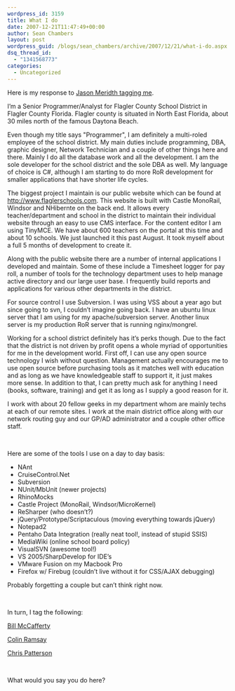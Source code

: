 ```yaml
---
wordpress_id: 3159
title: What I do
date: 2007-12-21T11:47:49+00:00
author: Sean Chambers
layout: post
wordpress_guid: /blogs/sean_chambers/archive/2007/12/21/what-i-do.aspx
dsq_thread_id:
  - "1341568773"
categories:
  - Uncategorized
---
```

Here is my response to <a href="http://lostechies.com/blogs/jason_meridth/archive/2007/12/20/what-i-do.aspx" target="_blank">Jason Meridth tagging me</a>.

I&#8217;m a Senior Programmer/Analyst for Flagler County School District in Flagler County Florida. Flagler county is situated in North East Florida, about 30 miles north of the famous Daytona Beach.

Even though my title says "Programmer", I am definitely a multi-roled employee of the school district. My main duties include programming, DBA, graphic designer, Network Technician and a couple of other things here and there. Mainly I do all the database work and all the development. I am the sole developer for the school district and the sole DBA as well. My language of choice is C#, although I am starting to do more RoR development for smaller applications that have shorter life cycles.

The biggest project I maintain is our public website which can be found at <http://www.flaglerschools.com>. This website is built with Castle MonoRail, Windsor and NHibernte on the back end. It allows every teacher/department and school in the district to maintain their individual website through an easy to use CMS interface. For the content editor I am using TinyMCE. We have about 600 teachers on the portal at this time and about 10 schools. We just launched it this past August. It took myself about a full 5 months of development to create it.

Along with the public website there are a number of internal applications I developed and maintain. Some of these include a Timesheet logger for pay roll, a number of tools for the technology department uses to help manage active directory and our large user base. I frequently build reports and applications for various other departments in the district.

For source control I use Subversion. I was using VSS about a year ago but since going to svn, I couldn&#8217;t imagine going back. I have an ubuntu linux server that I am using for my apache/subversion server. Another linux server is my production RoR server that is running nginx/mongrel.

Working for a school district definitely has it&#8217;s perks though. Due to the fact that the district is not driven by profit opens a whole myriad of opportunities for me in the development world. First off, I can use any open source technology I wish without question. Management actually encourages me to use open source before purchasing tools as it matches well with education and as long as we have knowledgeable staff to support it, it just makes more sense. In addition to that, I can pretty much ask for anything I need (books, software, training) and get it as long as I supply a good reason for it.

I work with about 20 fellow geeks in my department whom are mainly techs at each of our remote sites. I work at the main district office along with our network routing guy and our GP/AD administrator and a couple other office staff.

&#160;

Here are some of the tools I use on a day to day basis:

  * NAnt 
  * CruiseControl.Net 
  * Subversion 
  * NUnit/MbUnit (newer projects) 
  * RhinoMocks 
  * Castle Project (MonoRail, Windsor/MicroKernel) 
  * ReSharper (who doesn&#8217;t?) 
  * jQuery/Prototype/Scriptaculous (moving everything towards jQuery) 
  * Notepad2 
  * Pentaho Data Integration (really neat tool!, instead of stupid SSIS) 
  * MediaWiki (online school board policy) 
  * VisualSVN (awesome tool!) 
  * VS 2005/SharpDevelop for IDE&#8217;s 
  * VMware Fusion on my Macbook Pro 
  * Firefox w/ Firebug (couldn&#8217;t live without it for CSS/AJAX debugging) 

Probably forgetting a couple but can&#8217;t think right now.

&#160;

In turn, I tag the following:

<a href="http://devlicio.us/blogs/billy_mccafferty/default.aspx" target="_blank">Bill McCafferty</a>

<a href="http://lostechies.com/blogs/colin_ramsay/default.aspx" target="_blank">Colin Ramsay</a>

<a href="http://blog.phatboyg.com/" target="_blank">Chris Patterson</a>

&#160;

What would you say you do here?